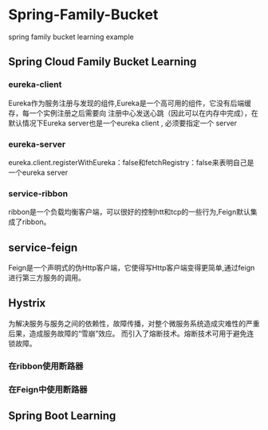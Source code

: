 # Spring-Family-Bucket
spring family bucket learning example
## Spring Cloud Family Bucket Learning
### eureka-client
Eureka作为服务注册与发现的组件,Eureka是一个高可用的组件，它没有后端缓存，每一个实例注册之后需要向
注册中心发送心跳（因此可以在内存中完成），在默认情况下Eureka server也是一个eureka client ,
必须要指定一个 server
### eureka-server
eureka.client.registerWithEureka：false和fetchRegistry：false来表明自己是一个eureka server
### service-ribbon
ribbon是一个负载均衡客户端，可以很好的控制htt和tcp的一些行为,Feign默认集成了ribbon。
## service-feign
Feign是一个声明式的伪Http客户端，它使得写Http客户端变得更简单,通过feign进行第三方服务的调用。
## Hystrix
为解决服务与服务之间的依赖性，故障传播，对整个微服务系统造成灾难性的严重后果，造成服务故障的“雪崩”效应。
而引入了熔断技术。熔断技术可用于避免连锁故障。
### 在ribbon使用断路器
### 在Feign中使用断路器
## Spring Boot Learning
